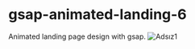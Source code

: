 # gsap-animated-landing-6
Animated landing page design with gsap.
![Adsız1](https://user-images.githubusercontent.com/46084021/171846295-4c41ff22-0d71-4739-aa57-7ffde24430ab.png)
